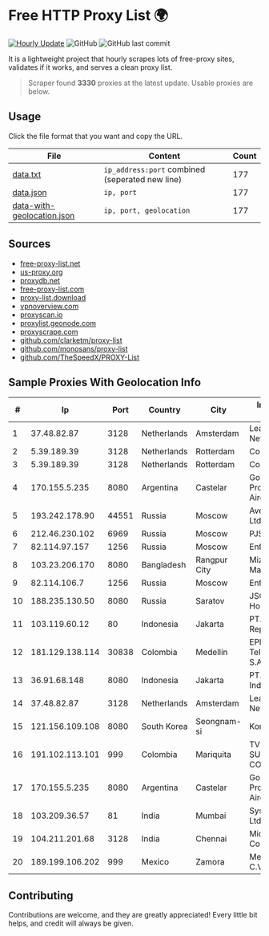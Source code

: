 
# Free HTTP Proxy List 🌍

[![Hourly Update](https://github.com/mertguvencli/http-proxy-list/actions/workflows/main.yml/badge.svg?branch=main)](https://github.com/mertguvencli/http-proxy-list/actions/workflows/main.yml)
![GitHub](https://img.shields.io/github/license/mertguvencli/http-proxy-list)
![GitHub last commit](https://img.shields.io/github/last-commit/mertguvencli/http-proxy-list)

It is a lightweight project that hourly scrapes lots of free-proxy sites, validates if it works, and serves a clean proxy list.


> Scraper found **3330** proxies at the latest update. Usable proxies are below.

## Usage

Click the file format that you want and copy the URL.


|File|Content|Count|
|----|-------|-----|
|[data.txt](https://raw.githubusercontent.com/mertguvencli/http-proxy-list/main/proxy-list/data.txt)|`ip_address:port` combined (seperated new line)|177|
|[data.json](https://raw.githubusercontent.com/mertguvencli/http-proxy-list/main/proxy-list/data.json)|`ip, port`|177|
|[data-with-geolocation.json](https://raw.githubusercontent.com/mertguvencli/http-proxy-list/main/proxy-list/data-with-geolocation.json)|`ip, port, geolocation`|177|

## Sources

* [free-proxy-list.net](https://free-proxy-list.net)
* [us-proxy.org](https://www.us-proxy.org)
* [proxydb.net](http://proxydb.net)
* [free-proxy-list.com](https://free-proxy-list.com/?page=&port=&type%5B%5D=http&type%5B%5D=https&up_time=0&search=Search)
* [proxy-list.download](https://www.proxy-list.download/HTTP)
* [vpnoverview.com](https://vpnoverview.com/privacy/anonymous-browsing/free-proxy-servers)
* [proxyscan.io](https://www.proxyscan.io)
* [proxylist.geonode.com](https://proxylist.geonode.com/api/proxy-list?limit=300&page=1&sort_by=lastChecked&sort_type=desc&protocols=http,https)
* [proxyscrape.com](https://api.proxyscrape.com/v2/?request=displayproxies&protocol=http&timeout=10000&country=all&ssl=all&anonymity=all)
* [github.com/clarketm/proxy-list](https://raw.githubusercontent.com/clarketm/proxy-list/master/proxy-list-raw.txt)
* [github.com/monosans/proxy-list](https://raw.githubusercontent.com/monosans/proxy-list/main/proxies/http.txt)
* [github.com/TheSpeedX/PROXY-List](https://raw.githubusercontent.com/TheSpeedX/PROXY-List/master/http.txt)


## Sample Proxies With Geolocation Info

|#|Ip|Port|Country|City|Internet Service Provider|
|-|--|----|-------|----|-------------------------|
|1|37.48.82.87|3128|Netherlands|Amsterdam|LeaseWeb Netherlands B.V.|
|2|5.39.189.39|3128|Netherlands|Rotterdam|ColoCenter b.v.|
|3|5.39.189.39|3128|Netherlands|Rotterdam|ColoCenter b.v.|
|4|170.155.5.235|8080|Argentina|Castelar|Gobernacion de la Provincia de Buenos Aires|
|5|193.242.178.90|44551|Russia|Moscow|Avelacom Business Ltd.|
|6|212.46.230.102|6969|Russia|Moscow|PJSC "Vimpelcom"|
|7|82.114.97.157|1256|Russia|Moscow|Enforta-MSK|
|8|103.23.206.170|8080|Bangladesh|Rangpur City|Mizanur Rahman t/a Maya Cyber World|
|9|82.114.106.7|1256|Russia|Moscow|Enforta-MSK|
|10|188.235.130.50|8080|Russia|Saratov|JSC "ER-Telecom Holding"|
|11|103.119.60.12|80|Indonesia|Jakarta|PT. Eka Mas Republik|
|12|181.129.138.114|30838|Colombia|Medellín|EPM Telecomunicaciones S.A. E.S.P.|
|13|36.91.68.148|8080|Indonesia|Jakarta|PT. Telekomunikasi Indonesia|
|14|37.48.82.87|3128|Netherlands|Amsterdam|LeaseWeb Netherlands B.V.|
|15|121.156.109.108|8080|South Korea|Seongnam-si|Korea Telecom|
|16|191.102.113.101|999|Colombia|Mariquita|TV AZTECA SUCURSAL COLOMBIA|
|17|170.155.5.235|8080|Argentina|Castelar|Gobernacion de la Provincia de Buenos Aires|
|18|103.209.36.57|81|India|Mumbai|Syscon Infoway Pvt. Ltd.|
|19|104.211.201.68|3128|India|Chennai|Microsoft Corporation|
|20|189.199.106.202|999|Mexico|Zamora|Mega Cable, S.A. de C.V.|



## Contributing

Contributions are welcome, and they are greatly appreciated! Every
little bit helps, and credit will always be given.

